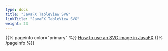 ```yaml
---
type: docs
title: "JavaFX TableView SVG"
linkTitle: "JavaFX TableView SVG"
weight: 23
---
```


{{% pageinfo color="primary" %}}
[How to use an SVG image in JavaFX](https://edencoding.com/svg-javafx/)
{{% /pageinfo %}}

